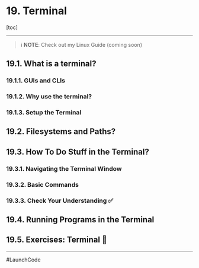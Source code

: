 # 19. Terminal

[toc]

---

> :information_source: **NOTE**: Check out my Linux Guide (coming soon)

## 19.1. What is a terminal?

### 19.1.1. GUIs and CLIs

### 19.1.2. Why use the terminal?

### 19.1.3. Setup the Terminal

## 19.2. Filesystems and Paths?

## 19.3. How To Do Stuff in the Terminal?

### 19.3.1. Navigating the Terminal Window

### 19.3.2. Basic Commands

### 19.3.3. Check Your Understanding :white_check_mark:

## 19.4. Running Programs in the Terminal

## 19.5. Exercises: Terminal :runner:



---

#LaunchCode

